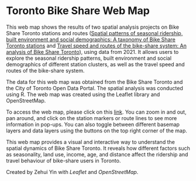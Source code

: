 # Toronto Bike Share Web Map

This web map shows the results of two spatial analysis projects on Bike Share Toronto stations and routes ([Spatial patterns of seasonal ridership, built environment and social demographics: A taxonomy of Bike Share Toronto stations](https://github.com/zehuiyin/cluster_analysis_toronto_bikeshare) and [Travel speed and routes of the bike-share system: An analysis of Bike Share Toronto](https://github.com/zehuiyin/travel_speed_and_routes_toronto_bikeshare)), using data from 2021. It allows users to explore the seasonal ridership patterns, built environment and social demographics of different station clusters, as well as the travel speed and routes of the bike-share system.

The data for this web map was obtained from the Bike Share Toronto and the City of Toronto Open Data Portal. The spatial analysis was conducted using R. The web map was created using the Leaflet library and OpenStreetMap.

To access the web map, please click on this [link](https://zehuiyin.github.io/toronto_bike_share_web_map/). You can zoom in and out, pan around, and click on the station markers or route lines to see more information in pop-ups. You can also toggle between different basemap layers and data layers using the buttons on the top right corner of the map.

This web map provides a visual and interactive way to understand the spatial dynamics of Bike Share Toronto. It reveals how different factors such as seasonality, land use, income, age, and distance affect the ridership and travel behaviour of bike-share users in Toronto.

Created by Zehui Yin with <i>Leaflet</i> and <i>OpenStreetMap</i>.
